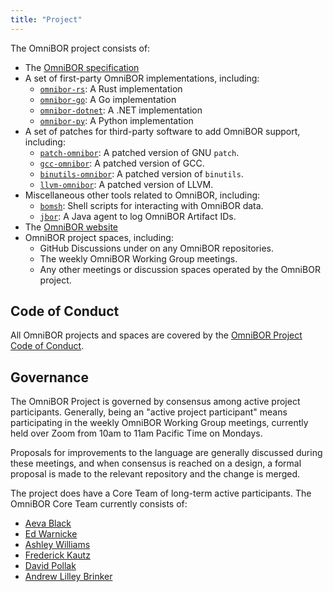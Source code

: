 ```yaml
---
title: "Project"
---
```


The OmniBOR project consists of:

- The [OmniBOR specification][spec]
- A set of first-party OmniBOR implementations, including:
  - [`omnibor-rs`][rust]: A Rust implementation
  - [`omnibor-go`][go]: A Go implementation
  - [`omnibor-dotnet`][dotnet]: A .NET implementation
  - [`omnibor-py`][python]: A Python implementation
- A set of patches for third-party software to add OmniBOR support, including:
  - [`patch-omnibor`][patch]: A patched version of GNU `patch`.
  - [`gcc-omnibor`][gcc]: A patched version of GCC.
  - [`binutils-omnibor`][binutils]: A patched version of `binutils`.
  - [`llvm-omnibor`][llvm]: A patched version of LLVM.
- Miscellaneous other tools related to OmniBOR, including:
  - [`bomsh`][bomsh]: Shell scripts for interacting with OmniBOR data.
  - [`jbor`][jbor]: A Java agent to log OmniBOR Artifact IDs.
- The [OmniBOR website][site]
- OmniBOR project spaces, including:
  - GitHub Discussions under on any OmniBOR repositories.
  - The weekly OmniBOR Working Group meetings.
  - Any other meetings or discussion spaces operated by the OmniBOR project.

## Code of Conduct

All OmniBOR projects and spaces are covered by the [OmniBOR Project Code of
Conduct][coc].

## Governance

The OmniBOR Project is governed by consensus among active project
participants. Generally, being an "active project participant" means
participating in the weekly OmniBOR Working Group meetings, currently
held over Zoom from 10am to 11am Pacific Time on Mondays.

Proposals for improvements to the language are generally discussed
during these meetings, and when consensus is reached on a design, a formal
proposal is made to the relevant repository and the change is merged.

The project does have a Core Team of long-term active participants. The
OmniBOR Core Team currently consists of:

* [Aeva Black][aeva]
* [Ed Warnicke][ed]
* [Ashley Williams][ashley]
* [Frederick Kautz][frederick]
* [David Pollak][david]
* [Andrew Lilley Brinker][andrew]

[spec]: https://github.com/omnibor/spec
[coc]: https://github.com/omnibor/spec/blob/main/code_of_conduct.md
[rust]: https://github.com/omnibor/omnibor-rs
[go]: https://github.com/omnibor/omnibor-go
[dotnet]: https://github.com/omnibor/omnibor-dotnet
[python]: https://github.com/omnibor/omnibor-py
[aeva]: https://aeva.online/about/
[ed]: https://github.com/edwarnicke
[ashley]: https://github.com/ashleygwilliams
[frederick]: https://x.com/ffkiv
[david]: https://github.com/dpp
[andrew]: https://www.alilleybrinker.com/
[patch]: https://github.com/omnibor/patch-omnibor
[gcc]: https://github.com/omnibor/gcc-omnibor
[binutils]: https://github.com/omnibor/binutils-omnibor
[llvm]: https://github.com/omnibor/llvm-omnibor
[bomsh]: https://github.com/omnibor/bomsh
[jbor]:  https://github.com/omnibor/jbor
[site]: https://omnibor.io
